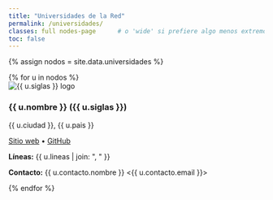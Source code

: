 ```yaml
---
title: "Universidades de la Red"
permalink: /universidades/
classes: full nodes-page      # o 'wide' si prefiere algo menos extremo
toc: false
---
```


{% assign nodos = site.data.universidades %}

<div class="grid__wrapper">
{% for u in nodos %}
  <div class="grid__item">
    <div class="card">
      <div class="card__image">
        <img src="{{ u.logo | default: '/assets/img/universidades/placeholder.png' }}" alt="{{ u.siglas }} logo" style="max-height:80px;">
      </div>
      <div class="card__content">
        <h3>{{ u.nombre }} ({{ u.siglas }})</h3>
        <p>{{ u.ciudad }}, {{ u.pais }}</p>
        <p><a href="{{ u.web }}" target="_blank" rel="noopener">Sitio web</a> • 
           <a href="{{ u.github_org }}" target="_blank" rel="noopener">GitHub</a></p>
        <p><strong>Líneas:</strong> {{ u.lineas | join: ", " }}</p>
        <p><strong>Contacto:</strong> {{ u.contacto.nombre }} &lt;{{ u.contacto.email }}&gt;</p>
      </div>
    </div>
  </div>
{% endfor %}
</div>

